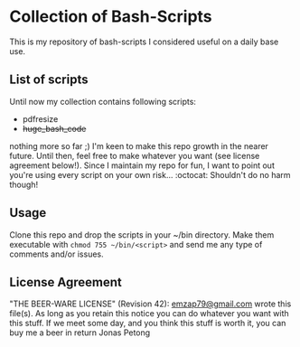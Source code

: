 # Collection of Bash-Scripts
This is my repository of bash-scripts I considered useful on a daily base use.

## List of scripts
Until now my collection contains following scripts:

- pdfresize
- ~~huge_bash_code~~

nothing more so far ;) I'm keen to make this repo growth in the nearer future.
Until then, feel free to make whatever you want (see license agreement below!).
Since I maintain my repo for fun, I want to point out you're using every script
on your own risk... :octocat: Shouldn't do no harm though!

## Usage
Clone this repo and drop the scripts in your ~/bin directory. Make them
executable with `chmod 755 ~/bin/<script>` and send me any type of comments
and/or issues.

## License Agreement
"THE BEER-WARE LICENSE" (Revision 42):
<emzap79@gmail.com> wrote this file(s). As long as you retain this notice you
can do whatever you want with this stuff. If we meet some day, and you think
this stuff is worth it, you can buy me a beer in return Jonas Petong
